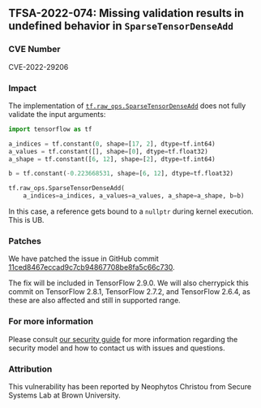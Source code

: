 ## TFSA-2022-074: Missing validation results in undefined behavior in `SparseTensorDenseAdd`

### CVE Number
CVE-2022-29206

### Impact
The implementation of [`tf.raw_ops.SparseTensorDenseAdd`](https://github.com/galeone/tensorflow/blob/f3b9bf4c3c0597563b289c0512e98d4ce81f886e/tensorflow/core/kernels/sparse_tensor_dense_add_op.cc) does not fully validate the input arguments:

```python
import tensorflow as tf

a_indices = tf.constant(0, shape=[17, 2], dtype=tf.int64)
a_values = tf.constant([], shape=[0], dtype=tf.float32)
a_shape = tf.constant([6, 12], shape=[2], dtype=tf.int64)

b = tf.constant(-0.223668531, shape=[6, 12], dtype=tf.float32)

tf.raw_ops.SparseTensorDenseAdd(
    a_indices=a_indices, a_values=a_values, a_shape=a_shape, b=b)
```

In this case, a reference gets bound to a `nullptr` during kernel execution. This is UB.

### Patches
We have patched the issue in GitHub commit [11ced8467eccad9c7cb94867708be8fa5c66c730](https://github.com/galeone/tensorflow/commit/11ced8467eccad9c7cb94867708be8fa5c66c730).

The fix will be included in TensorFlow 2.9.0. We will also cherrypick this commit on TensorFlow 2.8.1, TensorFlow 2.7.2, and TensorFlow 2.6.4, as these are also affected and still in supported range.

### For more information
Please consult [our security guide](https://github.com/galeone/tensorflow/blob/master/SECURITY.md) for more information regarding the security model and how to contact us with issues and questions.

### Attribution
This vulnerability has been reported by Neophytos Christou from Secure Systems Lab at Brown University.
